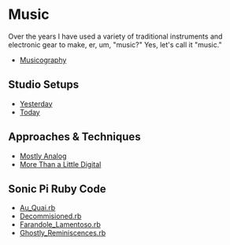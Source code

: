 # Music

Over the years I have used a variety of traditional
instruments and electronic gear to make, er, um, "music?"
Yes, let's call it "music."

- [Musicography](musicography/musicography.md)

## Studio Setups

- [Yesterday](yesterday.md)
- [Today](today.md)

## Approaches & Techniques

- [Mostly Analog](analog.md)
- [More Than a Little Digital](digital.md)

## Sonic Pi Ruby Code

- [Au_Quai.rb](sonicpi/Au_Quai.md)
- [Decommisioned.rb](sonicpi/Decommisioned.md)
- [Farandole_Lamentoso.rb](sonicpi/Farandole_Lamentoso.md)
- [Ghostly_Reminiscences.rb](sonicpi/Ghostly_Reminiscences.md)